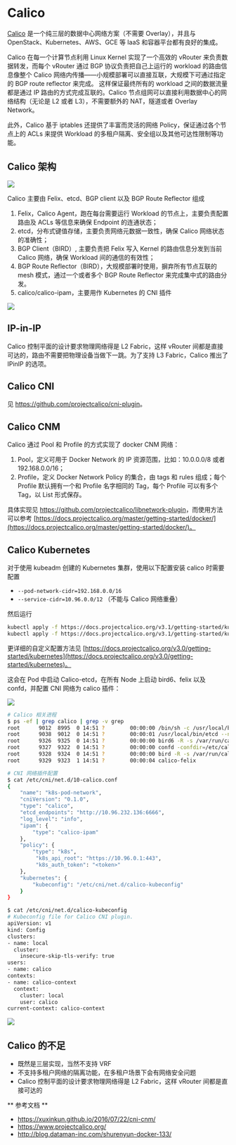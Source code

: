 <!-- toc -->

# Calico

[Calico](https://www.projectcalico.org/) 是一个纯三层的数据中心网络方案（不需要 Overlay），并且与 OpenStack、Kubernetes、AWS、GCE 等 IaaS 和容器平台都有良好的集成。

Calico 在每一个计算节点利用 Linux Kernel 实现了一个高效的 vRouter 来负责数据转发，而每个 vRouter 通过 BGP 协议负责把自己上运行的 workload 的路由信息像整个 Calico 网络内传播——小规模部署可以直接互联，大规模下可通过指定的 BGP route reflector 来完成。 这样保证最终所有的 workload 之间的数据流量都是通过 IP 路由的方式完成互联的。Calico 节点组网可以直接利用数据中心的网络结构（无论是 L2 或者 L3），不需要额外的 NAT，隧道或者 Overlay Network。

此外，Calico 基于 iptables 还提供了丰富而灵活的网络 Policy，保证通过各个节点上的 ACLs 来提供 Workload 的多租户隔离、安全组以及其他可达性限制等功能。

## Calico 架构


![](assets/markdown-img-paste-20190305140717817.png)

Calico 主要由 Felix、etcd、BGP client 以及 BGP Route Reflector 组成

1.  Felix，Calico Agent，跑在每台需要运行 Workload 的节点上，主要负责配置路由及 ACLs 等信息来确保 Endpoint 的连通状态；
2.  etcd，分布式键值存储，主要负责网络元数据一致性，确保 Calico 网络状态的准确性；
3.  BGP Client（BIRD）, 主要负责把 Felix 写入 Kernel 的路由信息分发到当前 Calico 网络，确保 Workload 间的通信的有效性；
4.  BGP Route Reflector（BIRD），大规模部署时使用，摒弃所有节点互联的 mesh 模式，通过一个或者多个 BGP Route Reflector 来完成集中式的路由分发。
5.  calico/calico-ipam，主要用作 Kubernetes 的 CNI 插件

![](assets/markdown-img-paste-20190305140726822.png)

## IP-in-IP

Calico 控制平面的设计要求物理网络得是 L2 Fabric，这样 vRouter 间都是直接可达的，路由不需要把物理设备当做下一跳。为了支持 L3 Fabric，Calico 推出了 IPinIP 的选项。

## Calico CNI

见 <https://github.com/projectcalico/cni-plugin>。

## Calico CNM

Calico 通过 Pool 和 Profile 的方式实现了 docker CNM 网络：

1.  Pool，定义可用于 Docker Network 的 IP 资源范围，比如：10.0.0.0/8 或者 192.168.0.0/16；
2.  Profile，定义 Docker Network Policy 的集合，由 tags 和 rules 组成；每个 Profile 默认拥有一个和 Profile 名字相同的 Tag，每个 Profile 可以有多个 Tag，以 List 形式保存。

具体实现见 <https://github.com/projectcalico/libnetwork-plugin>，而使用方法可以参考 [https://docs.projectcalico.org/master/getting-started/docker/](https://docs.projectcalico.org/master/getting-started/docker/)。

## Calico Kubernetes

对于使用 kubeadm 创建的 Kubernetes 集群，使用以下配置安装 calico 时需要配置

- `--pod-network-cidr=192.168.0.0/16`
- `--service-cidr=10.96.0.0/12` （不能与 Calico 网络重叠）

然后运行

```sh
kubectl apply -f https://docs.projectcalico.org/v3.1/getting-started/kubernetes/installation/hosted/rbac-kdd.yaml
kubectl apply -f https://docs.projectcalico.org/v3.1/getting-started/kubernetes/installation/hosted/kubernetes-datastore/calico-networking/1.7/calico.yaml
```

更详细的自定义配置方法见 [https://docs.projectcalico.org/v3.0/getting-started/kubernetes](https://docs.projectcalico.org/v3.0/getting-started/kubernetes)。

这会在 Pod 中启动 Calico-etcd，在所有 Node 上启动 bird6、felix 以及 confd，并配置 CNI 网络为 calico 插件：


![](assets/markdown-img-paste-20190305140742361.png)


```sh
# Calico 相关进程
$ ps -ef | grep calico | grep -v grep
root      9012  8995  0 14:51 ?        00:00:00 /bin/sh -c /usr/local/bin/etcd --name=calico --data-dir=/var/etcd/calico-data --advertise-client-urls=http://$CALICO_ETCD_IP:6666 --listen-client-urls=http://0.0.0.0:6666 --listen-peer-urls=http://0.0.0.0:6667
root      9038  9012  0 14:51 ?        00:00:01 /usr/local/bin/etcd --name=calico --data-dir=/var/etcd/calico-data --advertise-client-urls=http://10.146.0.2:6666 --listen-client-urls=http://0.0.0.0:6666 --listen-peer-urls=http://0.0.0.0:6667
root      9326  9325  0 14:51 ?        00:00:00 bird6 -R -s /var/run/calico/bird6.ctl -d -c /etc/calico/confd/config/bird6.cfg
root      9327  9322  0 14:51 ?        00:00:00 confd -confdir=/etc/calico/confd -interval=5 -watch --log-level=debug -node=http://10.96.232.136:6666 -client-key= -client-cert= -client-ca-keys=
root      9328  9324  0 14:51 ?        00:00:00 bird -R -s /var/run/calico/bird.ctl -d -c /etc/calico/confd/config/bird.cfg
root      9329  9323  1 14:51 ?        00:00:04 calico-felix
```

```sh
# CNI 网络插件配置
$ cat /etc/cni/net.d/10-calico.conf
{
    "name": "k8s-pod-network",
    "cniVersion": "0.1.0",
    "type": "calico",
    "etcd_endpoints": "http://10.96.232.136:6666",
    "log_level": "info",
    "ipam": {
        "type": "calico-ipam"
    },
    "policy": {
        "type": "k8s",
         "k8s_api_root": "https://10.96.0.1:443",
         "k8s_auth_token": "<token>"
    },
    "kubernetes": {
        "kubeconfig": "/etc/cni/net.d/calico-kubeconfig"
    }
}

$ cat /etc/cni/net.d/calico-kubeconfig
# Kubeconfig file for Calico CNI plugin.
apiVersion: v1
kind: Config
clusters:
- name: local
  cluster:
    insecure-skip-tls-verify: true
users:
- name: calico
contexts:
- name: calico-context
  context:
    cluster: local
    user: calico
current-context: calico-context
```

![](assets/markdown-img-paste-2019030514075649.png)

## Calico 的不足

- 既然是三层实现，当然不支持 VRF
- 不支持多租户网络的隔离功能，在多租户场景下会有网络安全问题
- Calico 控制平面的设计要求物理网络得是 L2 Fabric，这样 vRouter 间都是直接可达的

** 参考文档 **

- https://xuxinkun.github.io/2016/07/22/cni-cnm/
- https://www.projectcalico.org/
- http://blog.dataman-inc.com/shurenyun-docker-133/
